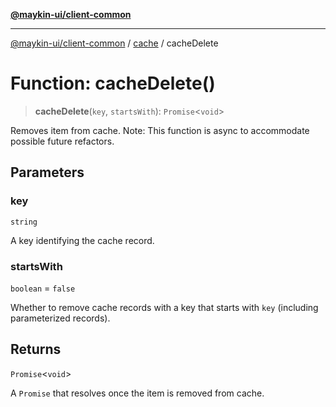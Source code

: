 [**@maykin-ui/client-common**](../../README.md)

***

[@maykin-ui/client-common](../../README.md) / [cache](../README.md) / cacheDelete

# Function: cacheDelete()

> **cacheDelete**(`key`, `startsWith`): `Promise`\<`void`\>

Removes item from cache.
Note: This function is async to accommodate possible future refactors.

## Parameters

### key

`string`

A key identifying the cache record.

### startsWith

`boolean` = `false`

Whether to remove cache records with a key that
  starts with `key` (including parameterized records).

## Returns

`Promise`\<`void`\>

A `Promise` that resolves once the item is removed from cache.
